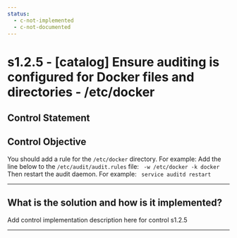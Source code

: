 ```yaml
---
status:
  - c-not-implemented
  - c-not-documented
---
```


# s1.2.5 - \[catalog\] Ensure auditing is configured for Docker files and directories - /etc/docker

## Control Statement

## Control Objective

You should add a rule for the `/etc/docker` directory.    For example:    Add the line below to the `/etc/audit/audit.rules` file:  ```  -w /etc/docker -k docker   ```  Then restart the audit daemon. For example:  ```  service auditd restart  ```

______________________________________________________________________

## What is the solution and how is it implemented?

Add control implementation description here for control s1.2.5

______________________________________________________________________

